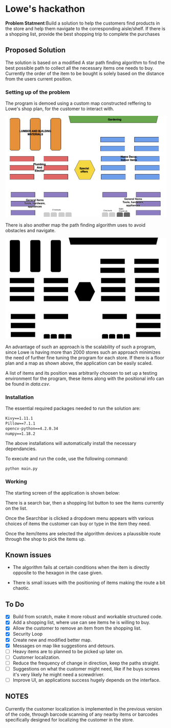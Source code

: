 # Lowe's hackathon

**Problem Statment**:Build a solution to help the customers find products in the store and help them navigate to the corresponding aisle/shelf. If there is a shopping list, provide the best shopping trip to complete the purchases


## Proposed Solution

The solution is based on a modified A star path finding algorithm to find the best possible path to collect all the necessary items one needs to buy. Currently the order of the item to be bought is solely based on the distance from the users current position.

### Setting up of the problem

The program is demoed using a custom map constructed reffering to Lowe's shop plan, for the customer to interact with.

![Store Plan for testing the program](https://github.com/Fathaah/Lowe-Path-Finding/blob/master/Map4.jpg)

There is also another map the path finding algorithm uses to avoid obstacles and navigate.

![Obstacle Map](https://github.com/Fathaah/Lowe-Path-Finding/blob/master/p_map3.jpg)

An advantage of such an approach is the scalability of such a program, since Lowe is having more than 2000 stores such an approach minimizes the need of further fine tuning the program for each store. If there is a floor plan and a map as shown above, the application can be easily scaled.

A list of items and its position was arbitrarily choosen to set up a testing environment for the program, these items along with the positional info can be found in *data.csv*.

### Installation

The essential required packages needed to run the solution are:

```
Kivy==1.11.1
Pillow==7.1.1
opencv-python==4.2.0.34
numpy==1.18.2
```

The above installations will automatically install the necessary dependancies.

To execute and run the code, use the following command:

```
python main.py
```

### Working

The starting screen of the application is shown below:

There is a search bar, then a shopping list button to see the items currently on the list.

Once the Searchbar is clicked a dropdown menu appears with various choices of items the customer can buy or type in the item they need.

Once the item/items are selected the algorithm devices a plaussible route through the shop to pick the items up.


## Known issues

* The algorithm fails at certain conditions when the item is directly opposite to the hexagon in the case given.

* There is small issues with the positioning of items making the route a bit chaotic. 

## To Do

- [x] Build from scratch, make it more robust and workable structured code.
- [x] Add a shopping list, where use can see items he is willing to buy.
- [x] Allow the customer to remove an item from the shopping list.
- [x] Security Loop
- [x] Create new and modified better map.
- [x] Messages on map like suggestions and detours. 
- [ ] Heavy items are to planned to be picked up later on.
- [ ] Customer localization.
- [ ] Reduce the frequency of change in direction, keep the paths straight.
- [ ] Suggestions on what the customer might need, like if he buys screws it's very likely he might need a screwdriver.
- [ ] Improve UI, an applications success hugely depends on the interface.

## NOTES

Currently the customer localization is implemented in the previous version of the code, through barcode scanning of any nearby items or barcodes specifically designed for localizing the customer in the store.


